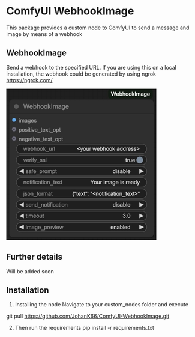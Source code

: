# ComfyUI WebhookImage

This package provides a custom node to ComfyUI to send a message and image by means of a webhook

## WebhookImage

Send a webhook to the specified URL. 
If you are using this on a local installation, the webhook could be generated by using ngrok https://ngrok.com/

<img src="assets/webhookimage_node.jpg" width="400"/>

## Further details

Will be added soon

## Installation

1. Installing the node
Navigate to your custom_nodes folder and execute

git pull https://github.com/JohanK66/ComfyUI-WebhookImage.git

2. Then run the requirements
pip install -r requirements.txt


